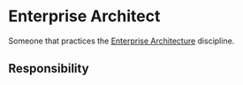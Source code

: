 # Enterprise Architect

Someone that practices the [Enterprise Architecture](../../Enterprise/Enterprise%20Architecture/Enterprise%20Architecture.md) discipline.

## Responsibility
